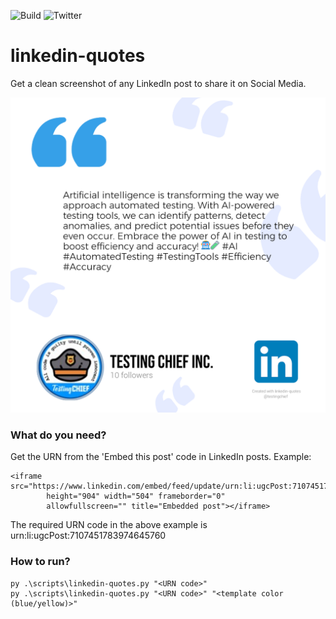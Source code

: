 ![Build](http://img.shields.io/badge/release-1.0-GREEN.svg)
![Twitter](http://img.shields.io/badge/@testingchief--lightgrey?logo=twitter&amp;style=social)

# linkedin-quotes
Get a clean screenshot of any LinkedIn post to share it on Social Media.

![Auto Generated Image](https://github.com/testingchief/linkedin-quotes/blob/main/images/sample_post.png?raw=true)

### What do you need?
Get the URN from the 'Embed this post' code in LinkedIn posts.
Example:
```
<iframe src="https://www.linkedin.com/embed/feed/update/urn:li:ugcPost:7107451783974645760" 
        height="904" width="504" frameborder="0" 
        allowfullscreen="" title="Embedded post"></iframe>
``` 
The required URN code in the above example is urn:li:ugcPost:7107451783974645760

### How to run?
```
py .\scripts\linkedin-quotes.py "<URN code>" 
py .\scripts\linkedin-quotes.py "<URN code>" "<template color (blue/yellow)>"
```
